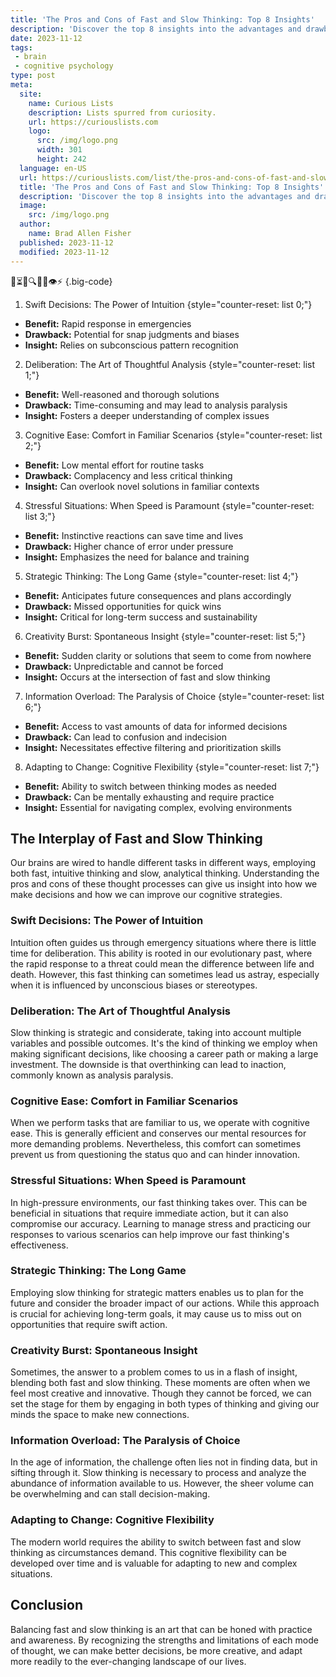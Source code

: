```yaml
---
title: 'The Pros and Cons of Fast and Slow Thinking: Top 8 Insights'
description: 'Discover the top 8 insights into the advantages and drawbacks of fast and slow thinking, intriguingly exploring the pros and cons of each approach.'
date: 2023-11-12
tags:
 - brain
 - cognitive psychology
type: post
meta:
  site:
    name: Curious Lists
    description: Lists spurred from curiosity.
    url: https://curiouslists.com
    logo:
      src: /img/logo.png
      width: 301
      height: 242
  language: en-US
  url: https://curiouslists.com/list/the-pros-and-cons-of-fast-and-slow-thinking-top-8-insights
  title: 'The Pros and Cons of Fast and Slow Thinking: Top 8 Insights'
  description: 'Discover the top 8 insights into the advantages and drawbacks of fast and slow thinking, intriguingly exploring the pros and cons of each approach.'
  image:
    src: /img/logo.png
  author:
    name: Brad Allen Fisher
  published: 2023-11-12
  modified: 2023-11-12
---
```



🧠⏳🚀🔍💡🤔👁️⚡ {.big-code}

1. Swift Decisions: The Power of Intuition {style="counter-reset: list 0;"}
  - **Benefit:** Rapid response in emergencies
  - **Drawback:** Potential for snap judgments and biases
  - **Insight:** Relies on subconscious pattern recognition

2. Deliberation: The Art of Thoughtful Analysis {style="counter-reset: list 1;"}
  - **Benefit:** Well-reasoned and thorough solutions
  - **Drawback:** Time-consuming and may lead to analysis paralysis
  - **Insight:** Fosters a deeper understanding of complex issues

3. Cognitive Ease: Comfort in Familiar Scenarios {style="counter-reset: list 2;"}
  - **Benefit:** Low mental effort for routine tasks
  - **Drawback:** Complacency and less critical thinking
  - **Insight:** Can overlook novel solutions in familiar contexts

4. Stressful Situations: When Speed is Paramount {style="counter-reset: list 3;"}
  - **Benefit:** Instinctive reactions can save time and lives
  - **Drawback:** Higher chance of error under pressure
  - **Insight:** Emphasizes the need for balance and training

5. Strategic Thinking: The Long Game {style="counter-reset: list 4;"}
  - **Benefit:** Anticipates future consequences and plans accordingly
  - **Drawback:** Missed opportunities for quick wins
  - **Insight:** Critical for long-term success and sustainability

6. Creativity Burst: Spontaneous Insight {style="counter-reset: list 5;"}
  - **Benefit:** Sudden clarity or solutions that seem to come from nowhere
  - **Drawback:** Unpredictable and cannot be forced
  - **Insight:** Occurs at the intersection of fast and slow thinking

7. Information Overload: The Paralysis of Choice {style="counter-reset: list 6;"}
  - **Benefit:** Access to vast amounts of data for informed decisions
  - **Drawback:** Can lead to confusion and indecision
  - **Insight:** Necessitates effective filtering and prioritization skills

8. Adapting to Change: Cognitive Flexibility {style="counter-reset: list 7;"}
  - **Benefit:** Ability to switch between thinking modes as needed
  - **Drawback:** Can be mentally exhausting and require practice
  - **Insight:** Essential for navigating complex, evolving environments

## The Interplay of Fast and Slow Thinking

Our brains are wired to handle different tasks in different ways, employing both fast, intuitive thinking and slow, analytical thinking. Understanding the pros and cons of these thought processes can give us insight into how we make decisions and how we can improve our cognitive strategies.

### Swift Decisions: The Power of Intuition

Intuition often guides us through emergency situations where there is little time for deliberation. This ability is rooted in our evolutionary past, where the rapid response to a threat could mean the difference between life and death. However, this fast thinking can sometimes lead us astray, especially when it is influenced by unconscious biases or stereotypes.

### Deliberation: The Art of Thoughtful Analysis

Slow thinking is strategic and considerate, taking into account multiple variables and possible outcomes. It's the kind of thinking we employ when making significant decisions, like choosing a career path or making a large investment. The downside is that overthinking can lead to inaction, commonly known as analysis paralysis.

### Cognitive Ease: Comfort in Familiar Scenarios

When we perform tasks that are familiar to us, we operate with cognitive ease. This is generally efficient and conserves our mental resources for more demanding problems. Nevertheless, this comfort can sometimes prevent us from questioning the status quo and can hinder innovation.

### Stressful Situations: When Speed is Paramount

In high-pressure environments, our fast thinking takes over. This can be beneficial in situations that require immediate action, but it can also compromise our accuracy. Learning to manage stress and practicing our responses to various scenarios can help improve our fast thinking's effectiveness.

### Strategic Thinking: The Long Game

Employing slow thinking for strategic matters enables us to plan for the future and consider the broader impact of our actions. While this approach is crucial for achieving long-term goals, it may cause us to miss out on opportunities that require swift action.

### Creativity Burst: Spontaneous Insight

Sometimes, the answer to a problem comes to us in a flash of insight, blending both fast and slow thinking. These moments are often when we feel most creative and innovative. Though they cannot be forced, we can set the stage for them by engaging in both types of thinking and giving our minds the space to make new connections.

### Information Overload: The Paralysis of Choice

In the age of information, the challenge often lies not in finding data, but in sifting through it. Slow thinking is necessary to process and analyze the abundance of information available to us. However, the sheer volume can be overwhelming and can stall decision-making.

### Adapting to Change: Cognitive Flexibility

The modern world requires the ability to switch between fast and slow thinking as circumstances demand. This cognitive flexibility can be developed over time and is valuable for adapting to new and complex situations.

## Conclusion

Balancing fast and slow thinking is an art that can be honed with practice and awareness. By recognizing the strengths and limitations of each mode of thought, we can make better decisions, be more creative, and adapt more readily to the ever-changing landscape of our lives.